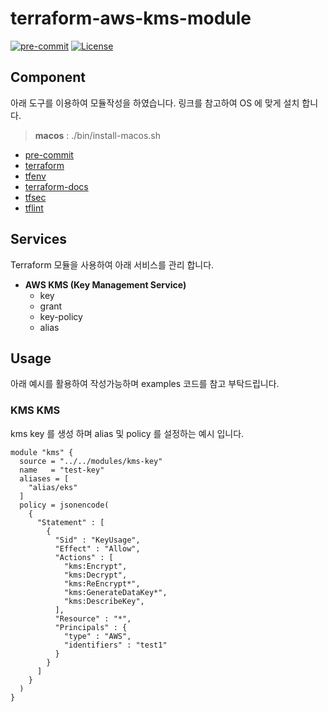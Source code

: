 # terraform-aws-kms-module

[![pre-commit](https://img.shields.io/badge/pre--commit-enabled-brightgreen?logo=pre-commit&logoColor=white&style=flat-square)](https://github.com/pre-commit/pre-commit)
[![License](https://img.shields.io/badge/License-Apache_2.0-blue.svg)](https://opensource.org/licenses/Apache-2.0)

## Component

아래 도구를 이용하여 모듈작성을 하였습니다. 링크를 참고하여 OS 에 맞게 설치 합니다.

> **macos** : ./bin/install-macos.sh

- [pre-commit](https://pre-commit.com)
- [terraform](https://terraform.io)
- [tfenv](https://github.com/tfutils/tfenv)
- [terraform-docs](https://github.com/segmentio/terraform-docs)
- [tfsec](https://github.com/tfsec/tfsec)
- [tflint](https://github.com/terraform-linters/tflint)

## Services

Terraform 모듈을 사용하여 아래 서비스를 관리 합니다.

- **AWS KMS (Key Management Service)**
  - key
  - grant
  - key-policy
  - alias

## Usage

아래 예시를 활용하여 작성가능하며 examples 코드를 참고 부탁드립니다.

### KMS KMS

kms key 를 생성 하며 alias 및 policy 를 설정하는 예시 입니다.

```hcl
module "kms" {
  source = "../../modules/kms-key"
  name   = "test-key"
  aliases = [
    "alias/eks"
  ]
  policy = jsonencode(
    {
      "Statement" : [
        {
          "Sid" : "KeyUsage",
          "Effect" : "Allow",
          "Actions" : [
            "kms:Encrypt",
            "kms:Decrypt",
            "kms:ReEncrypt*",
            "kms:GenerateDataKey*",
            "kms:DescribeKey",
          ],
          "Resource" : "*",
          "Principals" : {
            "type" : "AWS",
            "identifiers" : "test1"
          }
        }
      ]
    }
  )
}
```
